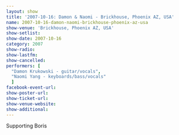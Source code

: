 ```yaml
---
layout: show
title: '2007-10-16: Damon & Naomi - Brickhouse, Phoenix AZ, USA'
name: 2007-10-16-damon-naomi-brickhouse-phoenix-az-usa
show-venue: 'Brickhouse, Phoenix AZ, USA'
show-setlist: 
show-date: 2007-10-16
category: 2007
show-radio: 
show-lastfm: 
show-cancelled: 
performers: [
  "Damon Krukowski - guitar/vocals",
  "Naomi Yang - keyboards/bass/vocals"
  ]
facebook-event-url: 
show-poster-url: 
show-ticket-url: 
show-venue-website: 
show-additional: 
---
```


Supporting Boris